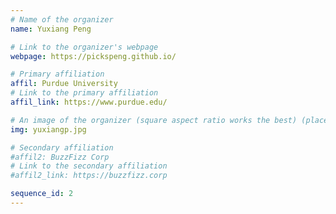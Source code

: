 ```yaml
---
# Name of the organizer
name: Yuxiang Peng

# Link to the organizer's webpage
webpage: https://pickspeng.github.io/

# Primary affiliation
affil: Purdue University
# Link to the primary affiliation
affil_link: https://www.purdue.edu/

# An image of the organizer (square aspect ratio works the best) (place in the `assets/img/organizers` directory)
img: yuxiangp.jpg

# Secondary affiliation
#affil2: BuzzFizz Corp
# Link to the secondary affiliation
#affil2_link: https://buzzfizz.corp

sequence_id: 2
---
```

